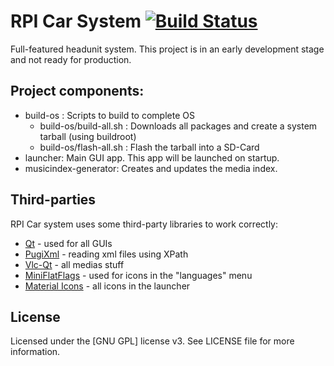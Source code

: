 RPI Car System [![Build Status](https://travis-ci.org/Toutjuste/rpi-car-system.svg)](https://travis-ci.org/Toutjuste/rpi-car-system)
==============

Full-featured headunit system. This project is in an early development stage and not ready for production.

Project components:
-------------------

- build-os : Scripts to build to complete OS
	- build-os/build-all.sh : Downloads all packages and create a system tarball (using buildroot)
	- build-os/flash-all.sh : Flash the tarball into a SD-Card
- launcher: Main GUI app. This app will be launched on startup.
- musicindex-generator: Creates and updates the media index.

Third-parties
-------------

RPI Car system uses some third-party libraries to work correctly:

* [Qt] - used for all GUIs
* [PugiXml] - reading xml files using XPath
* [Vlc-Qt] - all medias stuff
* [MiniFlatFlags] - used for icons in the "languages" menu
* [Material Icons] - all icons in the launcher

License
-------

Licensed under the [GNU GPL] license v3. See LICENSE file for more information.

[Qt]:http://www.qt.io/developers/
[PugiXml]:https://github.com/zeux/pugixml
[Vlc-Qt]:https://github.com/vlc-qt/vlc-qt
[MiniFlatFlags]:https://github.com/pixelstrolch/MiniFlatFlags
[Material Icons]:https://www.google.com/design/icons/
